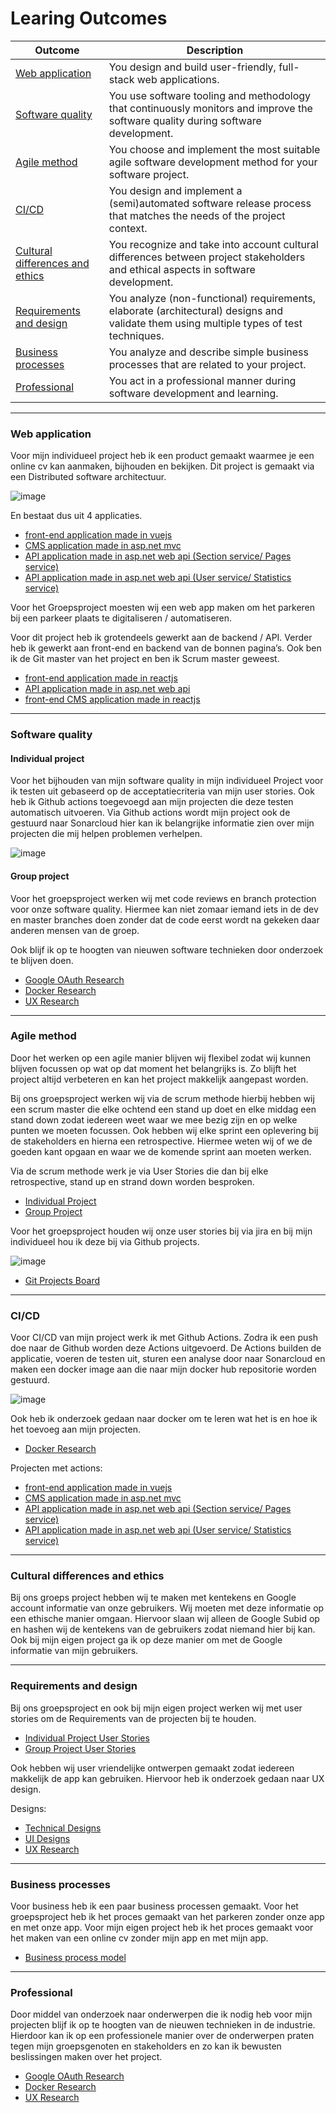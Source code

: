 # Learing Outcomes

| Outcome                         | Description                                                                                                                        |
| ------------------------------- | --------------------------------------------------------------------------------------------------------------------------------- |
| [Web application](https://github.com/davey2206/Portfolio_Semester_3/blob/main/Documentatie/Learning_Outcomes.md#web-application) | You design and build user-friendly, full-stack web applications.                                                                   |
| [Software quality](https://github.com/davey2206/Portfolio_Semester_3/blob/main/Documentatie/Learning_Outcomes.md#software-quality) | You use software tooling and methodology that continuously monitors and improve the software quality during software development.  |
| [Agile method](https://github.com/davey2206/Portfolio_Semester_3/blob/main/Documentatie/Learning_Outcomes.md#agile-method) | You choose and implement the most suitable agile software development method for your software project. |
| [CI/CD](https://github.com/davey2206/Portfolio_Semester_3/blob/main/Documentatie/Learning_Outcomes.md#cicd) | You design and implement a (semi)automated software release process that matches the needs of the project context. |
| [Cultural differences and ethics](https://github.com/davey2206/Portfolio_Semester_3/blob/main/Documentatie/Learning_Outcomes.md#cultural-differences-and-ethics) | You recognize and take into account cultural differences between project stakeholders and ethical aspects in software development. |
| [Requirements and design](https://github.com/davey2206/Portfolio_Semester_3/blob/main/Documentatie/Learning_Outcomes.md#requirements-and-design) | You analyze (non-functional) requirements, elaborate (architectural) designs and validate them using multiple types of test techniques.|
| [Business processes](https://github.com/davey2206/Portfolio_Semester_3/blob/main/Documentatie/Learning_Outcomes.md#business-processes) | You analyze and describe simple business processes that are related to your project.|
| [Professional](https://github.com/davey2206/Portfolio_Semester_3/blob/main/Documentatie/Learning_Outcomes.md#professional) | You act in a professional manner during software development and learning. |

-----------------------------------------------------------------------------------------------------------------------------------------------------------------------

### Web application

Voor mijn individueel project heb ik een product gemaakt waarmee je een online cv kan aanmaken, bijhouden en bekijken. Dit project is gemaakt via een Distributed software architectuur. 

![image](https://user-images.githubusercontent.com/39116329/211289965-b2167e78-6f7a-4f05-af3e-66441cadf787.png)

En bestaat dus uit 4 applicaties.

- [front-end application made in vuejs](https://github.com/davey2206/MijnCV)
- [CMS application made in asp.net mvc](https://github.com/davey2206/MijnCV_CMS)
- [API application made in asp.net web api (Section service/ Pages service)](https://github.com/davey2206/MijnCV_API)
- [API application made in asp.net web api (User service/ Statistics service)](https://github.com/davey2206/MijnCV_User_Service)

Voor het Groepsproject moesten wij een web app maken om het parkeren bij een parkeer plaats te digitaliseren / automatiseren. 

Voor dit project heb ik grotendeels gewerkt aan de backend / API. Verder heb ik gewerkt aan front-end en backend van de bonnen pagina’s. Ook ben ik de Git master van het project en ben ik Scrum master geweest.

- [front-end application made in reactjs](https://github.com/davey2206/proftaak_s3_front-end)
- [API application made in asp.net web api](https://github.com/davey2206/Proftaak_S3_API)
- [front-end CMS application made in reactjs](https://github.com/ParKings-inc/ParKings.CMS.UI.React)

-----------------------------------------------------------------------------------------------------------------------------------------------------------------------

### Software quality

#### Individual project

Voor het bijhouden van mijn software quality in mijn individueel Project voor ik testen uit gebaseerd op de acceptatiecriteria van mijn user stories. Ook heb ik Github actions toegevoegd aan mijn projecten die deze testen automatisch uitvoeren. Via Github actions wordt mijn project ook de gestuurd naar Sonarcloud hier kan ik belangrijke informatie zien over mijn projecten die mij helpen problemen verhelpen. 

![image](https://user-images.githubusercontent.com/39116329/208443794-3ad908ec-3b05-4c68-a9d3-4b57ed974a01.png)

#### Group project

Voor het groepsproject werken wij met code reviews en branch protection voor onze software quality. Hiermee kan niet zomaar iemand iets in de dev en master branches doen zonder dat de code eerst wordt na gekeken daar anderen mensen van de groep.

Ook blijf ik op te hoogten van nieuwen software technieken door onderzoek te blijven doen.
- [Google OAuth Research](https://github.com/davey2206/Portfolio_Semester_3/blob/main/Documentatie/Research/Research_Google_login.md)
- [Docker Research](https://github.com/davey2206/Portfolio_Semester_3/blob/main/Documentatie/Research/Research_Docker.md)
- [UX Research](https://github.com/davey2206/Portfolio_Semester_3/blob/main/Documentatie/Research/UX_Research.md) 

-----------------------------------------------------------------------------------------------------------------------------------------------------------------------

### Agile method

Door het werken op een agile manier blijven wij flexibel zodat wij kunnen blijven focussen op wat op dat moment het belangrijks is. Zo blijft het project altijd verbeteren en kan het project makkelijk aangepast worden.

Bij ons groepsproject werken wij via de scrum methode hierbij hebben wij een scrum master die elke ochtend een stand up doet en elke middag een stand down zodat iedereen weet waar we mee bezig zijn en op welke punten we moeten focussen. Ook hebben wij elke sprint een oplevering bij de stakeholders en hierna een retrospective. Hiermee weten wij of we de goeden kant opgaan en waar we de komende sprint aan moeten werken.

Via de scrum methode werk je via User Stories die dan bij elke retrospective, stand up  en strand down worden besproken.

- [Individual Project](https://github.com/davey2206/Portfolio_Semester_3/blob/main/Documentatie/UserStories/UserStories_Individual_Project.md)
- [Group Project](https://github.com/davey2206/Portfolio_Semester_3/blob/main/Documentatie/UserStories/UserStories_Group_Project.md)

Voor het groepsproject houden wij onze user stories bij via jira en bij mijn individueel hou ik deze bij via Github projects.

![image](https://user-images.githubusercontent.com/39116329/208300196-d9845829-e3be-4843-a700-3bd6de33f1d9.png)
- [Git Projects Board](https://github.com/users/davey2206/projects/1/views/1)

-----------------------------------------------------------------------------------------------------------------------------------------------------------------------

### CI/CD

Voor CI/CD van mijn project werk ik met Github Actions. Zodra ik een push doe naar de Github worden deze Actions uitgevoerd. De Actions builden de applicatie, voeren de testen uit, sturen een analyse door naar Sonarcloud en maken een docker image aan die naar mijn docker hub repositorie worden gestuurd.

![image](https://user-images.githubusercontent.com/39116329/210232013-e3c614b6-0acd-44a3-88ae-4b7fe86b880e.png)

Ook heb ik onderzoek gedaan naar docker om te leren wat het is en hoe ik het toevoeg aan mijn projecten.

- [Docker Research](https://github.com/davey2206/Portfolio_Semester_3/blob/main/Documentatie/Research/Research_Docker.md)

Projecten met actions:
- [front-end application made in vuejs](https://github.com/davey2206/MijnCV)
- [CMS application made in asp.net mvc](https://github.com/davey2206/MijnCV_CMS)
- [API application made in asp.net web api (Section service/ Pages service)](https://github.com/davey2206/MijnCV_API)
- [API application made in asp.net web api (User service/ Statistics service)](https://github.com/davey2206/MijnCV_User_Service)

-----------------------------------------------------------------------------------------------------------------------------------------------------------------------

### Cultural differences and ethics

Bij ons groeps project hebben wij te maken met kentekens en Google account informatie van onze gebruikers. Wij moeten met deze informatie op een ethische manier omgaan. Hiervoor slaan wij alleen de Google Subid op en hashen wij de kentekens van de gebruikers zodat niemand hier bij kan. Ook bij mijn eigen project ga ik op deze manier om met de Google informatie van mijn gebruikers.

-----------------------------------------------------------------------------------------------------------------------------------------------------------------------

### Requirements and design

Bij ons groepsproject en ook bij mijn eigen project werken wij met user stories om de Requirements van de projecten bij te houden.

- [Individual Project User Stories](https://github.com/davey2206/Portfolio_Semester_3/blob/main/Documentatie/UserStories/UserStories_Individual_Project.md)
- [Group Project User Stories](https://github.com/davey2206/Portfolio_Semester_3/blob/main/Documentatie/UserStories/UserStories_Group_Project.md)

Ook hebben wij user vriendelijke ontwerpen gemaakt zodat iedereen makkelijk de app kan gebruiken. Hiervoor heb ik onderzoek gedaan naar UX design.

Designs:
- [Technical Designs](https://github.com/davey2206/Portfolio_Semester_3/blob/main/Documentatie/Ontwerpen/Technical_design.md)
- [UI Designs](https://github.com/davey2206/Portfolio_Semester_3/blob/main/Documentatie/Ontwerpen/UX.md)
- [UX Research](https://github.com/davey2206/Portfolio_Semester_3/blob/main/Documentatie/Research/UX_Research.md) 

-----------------------------------------------------------------------------------------------------------------------------------------------------------------------

### Business processes

Voor business heb ik een paar business processen gemaakt. Voor het groepsproject heb ik het proces gemaakt van het parkeren zonder onze app en met onze app. Voor mijn eigen project heb ik het proces gemaakt voor het maken van een online cv zonder mijn app en met mijn app.

- [Business process model](https://github.com/davey2206/Portfolio_Semester_3/blob/main/Documentatie/Ontwerpen/Business_Process.md)

-----------------------------------------------------------------------------------------------------------------------------------------------------------------------

### Professional

Door middel van onderzoek naar onderwerpen die ik nodig heb voor mijn projecten blijf ik op te hoogten van de nieuwen technieken in de industrie. Hierdoor kan ik op een professionele manier over de onderwerpen praten tegen mijn groepsgenoten en stakeholders en zo kan ik bewusten beslissingen maken over het project.

- [Google OAuth Research](https://github.com/davey2206/Portfolio_Semester_3/blob/main/Documentatie/Research/Research_Google_login.md)
- [Docker Research](https://github.com/davey2206/Portfolio_Semester_3/blob/main/Documentatie/Research/Research_Docker.md)
- [UX Research](https://github.com/davey2206/Portfolio_Semester_3/blob/main/Documentatie/Research/UX_Research.md) 
